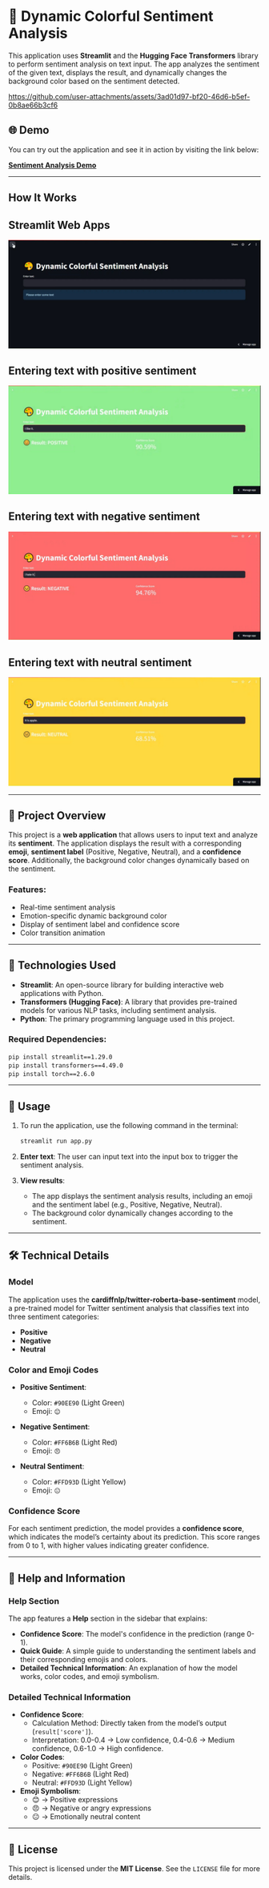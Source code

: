 # 🎨 Dynamic Colorful Sentiment Analysis

This application uses **Streamlit** and the **Hugging Face Transformers** library to perform sentiment analysis on text input. The app analyzes the sentiment of the given text, displays the result, and dynamically changes the background color based on the sentiment detected.

https://github.com/user-attachments/assets/3ad01d97-bf20-46d6-b5ef-0b8ae66b3cf6


## 🌐 Demo

You can try out the application and see it in action by visiting the link below:

[**Sentiment Analysis Demo**](https://dynamic-color-sentiment-analysis.streamlit.app)

---
## How It Works

## Streamlit Web Apps
![Alt text](https://github.com/ctntrk/sentiment-analysis/blob/main/recording-2025-03-20-13-53-13-0.jpg)

## Entering text with positive sentiment
![Alt text](https://github.com/ctntrk/sentiment-analysis/blob/main/recording-2025-03-20-13-53-13-1.jpg)
## Entering text with negative sentiment

![Alt text](https://github.com/ctntrk/sentiment-analysis/blob/main/recording-2025-03-20-13-53-13-2.jpg)

## Entering text with neutral sentiment
![Alt text](https://github.com/ctntrk/sentiment-analysis/blob/main/recording-2025-03-20-13-53-13-3.jpg)

---

## 📌 Project Overview

This project is a **web application** that allows users to input text and analyze its **sentiment**. The application displays the result with a corresponding **emoji**, **sentiment label** (Positive, Negative, Neutral), and a **confidence score**. Additionally, the background color changes dynamically based on the sentiment.

### Features:
- Real-time sentiment analysis
- Emotion-specific dynamic background color
- Display of sentiment label and confidence score
- Color transition animation

---

## 🔧 Technologies Used

- **Streamlit**: An open-source library for building interactive web applications with Python.
- **Transformers (Hugging Face)**: A library that provides pre-trained models for various NLP tasks, including sentiment analysis.
- **Python**: The primary programming language used in this project.
  
### Required Dependencies:
```bash
pip install streamlit==1.29.0
pip install transformers==4.49.0
pip install torch==2.6.0
```

---

## 🚀 Usage

1. To run the application, use the following command in the terminal:
   ```bash
   streamlit run app.py
   ```

2. **Enter text**: The user can input text into the input box to trigger the sentiment analysis.

3. **View results**: 
   - The app displays the sentiment analysis results, including an emoji and the sentiment label (e.g., Positive, Negative, Neutral).
   - The background color dynamically changes according to the sentiment.

---

## 🛠️ Technical Details

### Model
The application uses the **cardiffnlp/twitter-roberta-base-sentiment** model, a pre-trained model for Twitter sentiment analysis that classifies text into three sentiment categories:
- **Positive**
- **Negative**
- **Neutral**

### Color and Emoji Codes

- **Positive Sentiment**:  
  - Color: `#90EE90` (Light Green)  
  - Emoji: `😊`
  
- **Negative Sentiment**:  
  - Color: `#FF6B6B` (Light Red)  
  - Emoji: `😠`
  
- **Neutral Sentiment**:  
  - Color: `#FFD93D` (Light Yellow)  
  - Emoji: `😐`

### Confidence Score
For each sentiment prediction, the model provides a **confidence score**, which indicates the model’s certainty about its prediction. This score ranges from 0 to 1, with higher values indicating greater confidence.

---

## 📖 Help and Information

### Help Section
The app features a **Help** section in the sidebar that explains:
- **Confidence Score**: The model's confidence in the prediction (range 0-1).
- **Quick Guide**: A simple guide to understanding the sentiment labels and their corresponding emojis and colors.
- **Detailed Technical Information**: An explanation of how the model works, color codes, and emoji symbolism.

### Detailed Technical Information
- **Confidence Score**:
  - Calculation Method: Directly taken from the model’s output (`result['score']`).
  - Interpretation: 0.0-0.4 → Low confidence, 0.4-0.6 → Medium confidence, 0.6-1.0 → High confidence.
- **Color Codes**:
  - Positive: `#90EE90` (Light Green)
  - Negative: `#FF6B6B` (Light Red)
  - Neutral: `#FFD93D` (Light Yellow)
- **Emoji Symbolism**:
  - 😊 → Positive expressions
  - 😠 → Negative or angry expressions
  - 😐 → Emotionally neutral content

---

## 📄 License

This project is licensed under the **MIT License**. See the `LICENSE` file for more details.
